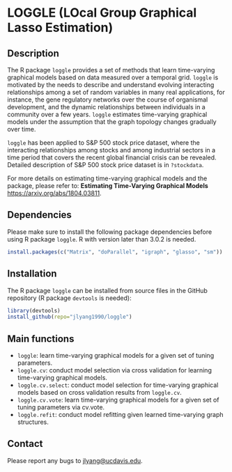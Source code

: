 # LOGGLE (LOcal Group Graphical Lasso Estimation)

## Description
The R package `loggle` provides a set of methods that learn time-varying graphical models based on data measured over a temporal grid. `loggle` is motivated by the needs to describe and understand evolving interacting relationships among a set of random variables in many real applications, for instance, the gene regulatory networks over the course of organismal development, and the dynamic relationships between individuals in a community over a few years. `loggle` estimates time-varying graphical models under the assumption that the graph topology changes gradually over time.

`loggle` has been applied to S&P 500 stock price dataset, where the interacting relationships among stocks and among industrial sectors in a time period that covers the recent global financial crisis can be revealed. Detailed description of S&P 500 stock price dataset is in `?stockdata`.

For more details on estimating time-varying graphical models and the package, please refer to: **Estimating Time-Varying Graphical Models** https://arxiv.org/abs/1804.03811.

## Dependencies
Please make sure to install the following package dependencies before using R package `loggle`. R with version later than 3.0.2 is needed.
```r
install.packages(c("Matrix", "doParallel", "igraph", "glasso", "sm"))
```

## Installation
The R package `loggle` can be installed from source files in the GitHub repository (R package `devtools` is needed):
```r
library(devtools)
install_github(repo="jlyang1990/loggle")
```

## Main functions
* `loggle`: learn time-varying graphical models for a given set of tuning parameters.
* `loggle.cv`: conduct model selection via cross validation for learning time-varying graphical models.
* `loggle.cv.select`: conduct model selection for time-varying graphical models based on cross validation results from `loggle.cv`.
* `loggle.cv.vote`:  learn time-varying graphical models for a given set of tuning parameters via cv.vote.
* `loggle.refit`: conduct model refitting given learned time-varying graph structures.

## Contact
Please report any bugs to jlyang@ucdavis.edu.
